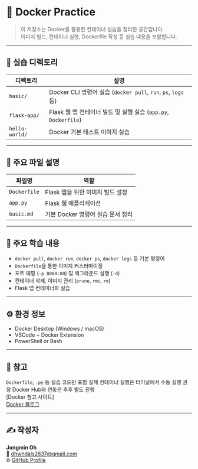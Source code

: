 # 🐳 Docker Practice

> 이 저장소는 Docker를 활용한 컨테이너 실습을 정리한 공간입니다.  
> 이미지 빌드, 컨테이너 실행, Dockerfile 작성 등 실습 내용을 포함합니다.

---

## 📁 실습 디렉토리

| 디렉토리 | 설명 |
|----------|------|
| `basic/` | Docker CLI 명령어 실습 (`docker pull`, `run`, `ps`, `logs` 등) |
| `flask-app/` | Flask 웹 앱 컨테이너 빌드 및 실행 실습 (`app.py`, `Dockerfile`) |
| `hello-world/` | Docker 기본 테스트 이미지 실습 |

---

## 📄 주요 파일 설명

| 파일명 | 역할 |
|--------|------|
| `Dockerfile` | Flask 앱을 위한 이미지 빌드 설정 |
| `app.py` | Flask 웹 애플리케이션 |
| `basic.md` | 기본 Docker 명령어 실습 문서 정리 |

---

## 🧪 주요 학습 내용

- `docker pull`, `docker run`, `docker ps`, `docker logs` 등 기본 명령어
- `Dockerfile`을 통한 이미지 커스터마이징
- 포트 매핑 (`-p 8080:80`) 및 백그라운드 실행 (`-d`)
- 컨테이너 삭제, 이미지 관리 (`prune`, `rmi`, `rm`)
- Flask 앱 컨테이너화 실습

---

## ⚙️ 환경 정보

- Docker Desktop (Windows / macOS)
- VSCode + Docker Extension
- PowerShell or Bash

---

## 📌 참고

`Dockerfile`, `.py` 등 실습 코드만 포함
실제 컨테이너 실행은 터미널에서 수동 실행 권장
Docker Hub와 연동은 추후 별도 진행  
[Docker 참고 사이트]  
[Docker 블로그](https://brotherdan.tistory.com/category/%EC%86%8C%ED%94%84%ED%8A%B8%EC%9B%A8%EC%96%B4%20%EA%B0%9C%EB%B0%9C/Docker)

---

## ✍️ 작성자

**Jongmin Oh**  
📧 dhwhdals2637@gmail.com  
🌐 [GitHub Profile](https://github.com/Oh-jongmin)
